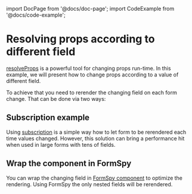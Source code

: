 import DocPage from '@docs/doc-page';
import CodeExample from '@docs/code-example';

<DocPage>

# Resolving props according to different field

[resolveProps](/schema/resolve-props) is a powerful tool for changing props run-time. In this example, we will present how to change props according to a value of different field.

To achieve that you need to rerender the changing field on each form change. That can be done via two ways:

## Subscription example

Using [subscription](/components/renderer##subscription) is a simple way how to let form to be rerendered each time values changed. However, this solution can bring a performance hit when used in large forms with tens of fields.

<CodeExample source="components/examples/resolve-props-subscription" mode="preview" />

## Wrap the component in FormSpy

You can wrap the changing field in [FormSpy component](/components/form-spy) to optimize the rendering. Using FormSpy the only nested fields will be rerendered.

<CodeExample source="components/examples/resolve-props-formspy" mode="preview" />


</DocPage>